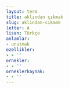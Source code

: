 ```yaml
---
layout: term
title: aklından çıkmak
slug: aklindan-cikmak
letter: A
lisan: Türkçe
anlamlar:
- unutmak
ozellikler:
- - ''
ornekler:
- - ''
orneklerkaynak:
- - ''
---
```

